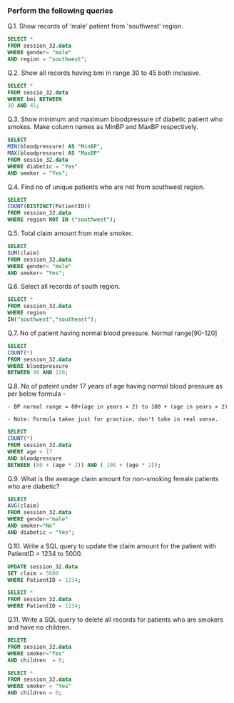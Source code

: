 ### Perform the following queries

Q.1. Show records of 'male' patient from 'southwest' region.

```sql
SELECT *
FROM session_32.data
WHERE gender= "male"
AND region = "southwest";
```

Q.2. Show all records having bmi in range 30 to 45 both inclusive.

```sql
SELECT *
FROM sessio_32.data
WHERE bmi BETWEEN
30 AND 45;
```

Q.3. Show minimum and maximum bloodpressure of diabetic patient who smokes. Make column names as MinBP and MaxBP respectively.

```sql
SELECT
MIN(bloodpressure) AS "MinBP",
MAX(bloodpressure) AS "MaxBP"
FROM sessio_32.data
WHERE diabetic = "Yes"
AND smoker = "Yes";
```

Q.4. Find no of unique patients who are not from southwest region.

```sql
SELECT
COUNT(DISTINCT(PatientID))
FROM session_32.data
WHERE region NOT IN ("southwest");
```

Q.5. Total claim amount from male smoker.

```sql
SELECT
SUM(claim)
FROM session_32.data
WHERE gender= "male"
AND smoker= "Yes";
```

Q.6. Select all records of south region.

```sql
SELECT *
FROM session_32.data
WHERE region
IN("southwest","southeast");
```

Q.7. No of patient having normal blood pressure. Normal range[90-120]

```sql
SELECT
COUNT(*)
FROM session_32.data
WHERE bloodpressure
BETWEEN 90 AND 120;
```

Q.8. No of pateint under 17 years of age having normal blood pressure as per below formula -

    - BP normal range = 80+(age in years × 2) to 100 + (age in years × 2)

    - Note: Formula taken just for practice, don't take in real sense.

```sql
SELECT
COUNT(*)
FROM session_32.data
WHERE age < 17
AND bloodpressure
BETWEEN (80 + (age * 2)) AND ( 100 + (age * 2));
```

Q.9. What is the average claim amount for non-smoking female patients who are diabetic?

```sql
SELECT
AVG(claim)
FROM session_32.data
WHERE gender="male"
AND smoker="No"
AND diabetic = "Yes";
```

Q.10. Write a SQL query to update the claim amount for the patient with PatientID = 1234 to 5000.

```sql
UPDATE session_32.data
SET claim = 5000
WHERE PatientID = 1234;

SELECT *
FROM session_32.data
WHERE PatientID = 1234;
```

Q.11. Write a SQL query to delete all records for patients who are smokers and have no children.

```sql
DELETE
FROM session_32.data
WHERE smoker="Yes"
AND children  = 0;

SELECT *
FROM session_32.data
WHERE smoker = "Yes"
AND children = 0;
```
